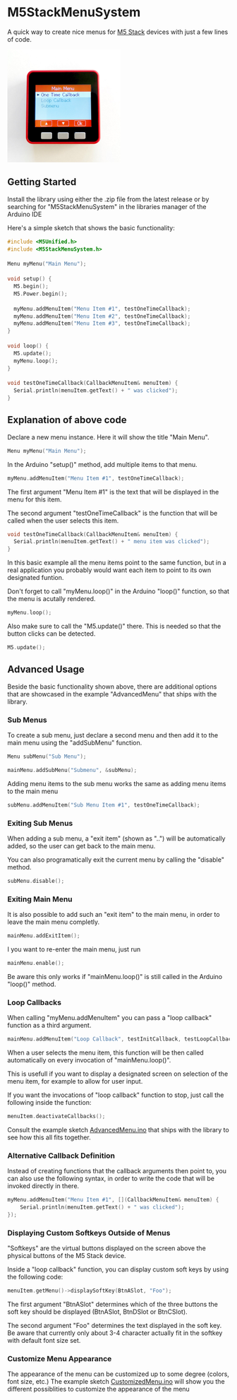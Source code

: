 # M5StackMenuSystem
A quick way to create nice menus for [M5 Stack](https://github.com/m5stack/m5stack) devices with just a few lines of code.

<img src="https://github.com/chhorisberger/M5StackMenuSystem/blob/main/docs/picture.jpg" width="256">

## Getting Started
Install the library using either the .zip file from the latest release or by searching for "M5StackMenuSystem" in the libraries manager of the Arduino IDE

Here's a simple sketch that shows the basic functionality:

```c++
#include <M5Unified.h>
#include <M5StackMenuSystem.h> 

Menu myMenu("Main Menu");

void setup() {
  M5.begin();
  M5.Power.begin();
 
  myMenu.addMenuItem("Menu Item #1", testOneTimeCallback);
  myMenu.addMenuItem("Menu Item #2", testOneTimeCallback);
  myMenu.addMenuItem("Menu Item #3", testOneTimeCallback);
}

void loop() {
  M5.update();
  myMenu.loop();
}

void testOneTimeCallback(CallbackMenuItem& menuItem) {
  Serial.println(menuItem.getText() + " was clicked");
}
```
## Explanation of above code

Declare a new menu instance. Here it will show the title "Main Menu".
```c++
Menu myMenu("Main Menu");
```

In the Arduino "setup()" method, add multiple items to that menu.
```c++
myMenu.addMenuItem("Menu Item #1", testOneTimeCallback);
```
The first argument "Menu Item #1" is the text that will be displayed in the menu for this item.

The second argument "testOneTimeCallback" is the function that will be called when the user selects this item.

```c++
void testOneTimeCallback(CallbackMenuItem& menuItem) {
  Serial.println(menuItem.getText() + " menu item was clicked");
}
```
In this basic example all the menu items point to the same function, but in a real application you probably would want each item to point to its own designated funtion.

Don't forget to call "myMenu.loop()" in the Arduino "loop()" function, so that the menu is acutally rendered. 

```c++
myMenu.loop();
```

Also make sure to call the "M5.update()" there. This is needed so that the button clicks can be detected.

```c++
M5.update();
```


## Advanced Usage

Beside the basic functionality shown above, there are additional options that are showcased in the example "AdvancedMenu" that ships with the library.

### Sub Menus

To create a sub menu, just declare a second menu and then add it to the main menu using the "addSubMenu" function.

```c++
Menu subMenu("Sub Menu");
```

```c++
mainMenu.addSubMenu("Submenu", &subMenu);
```
Adding menu items to the sub menu works the same as adding menu items to the main menu

```c++
subMenu.addMenuItem("Sub Menu Item #1", testOneTimeCallback);
```

### Exiting Sub Menus

When adding a sub menu, a "exit item" (shown as "..") will be automatically added, so the user can get back to the main menu.

You can also programatically exit the current menu by calling the "disable" method.

```c++
subMenu.disable();
```

### Exiting Main Menu

It is also possible to add such an "exit item" to the main menu, in order to leave the main menu completly.

```c++
mainMenu.addExitItem();
```
I you want to re-enter the main menu, just run 

```c++
mainMenu.enable();
```

Be aware this only works if "mainMenu.loop()" is still called in the Arduino "loop()" method.

### Loop Callbacks

When calling "myMenu.addMenuItem" you can pass a "loop callback" function as a third argument.

```c++
mainMenu.addMenuItem("Loop Callback", testInitCallback, testLoopCallback);
```

When a user selects the menu item, this function will be then called automatically on every invocation of "mainMenu.loop()".

This is usefull if you want to display a designated screen on selection of the menu item, for example to allow for user input.

If you want the invocations of "loop callback" function to stop, just call the following inside the function: 

```c++
menuItem.deactivateCallbacks();
```

Consult the example sketch [AdvancedMenu.ino](https://github.com/chhorisberger/M5StackMenuSystem/blob/main/examples/AdvancedMenu/AdvancedMenu.ino) that ships with the library to see how this all fits together.

### Alternative Callback Definition

Instead of creating functions that the callback arguments then point to, you can also use the following syntax, in order to write the code that will be invoked directly in there.

```c++
myMenu.addMenuItem("Menu Item #1", [](CallbackMenuItem& menuItem) {
	Serial.println(menuItem.getText() + " was clicked");
});
```

### Displaying Custom Softkeys Outside of Menus

"Softkeys" are the virtual buttons displayed on the screen above the physical buttons of the M5 Stack device.

Inside a "loop callback" function, you can display custom soft keys by using the following code:

```c++
menuItem.getMenu()->displaySoftKey(BtnASlot, "Foo");
```
The first argument "BtnASlot" determines which of the three buttons the soft key should be displayed (BtnASlot, BtnDSlot or BtnCSlot).

The second argument "Foo" determines the text displayed in the soft key. Be aware that currently only about 3-4 character actually fit in the softkey with default font size set.

### Customize Menu Appearance

The appearance of the menu can be customized up to some degree (colors, font size, etc.)
The example sketch [CustomizedMenu.ino](https://github.com/chhorisberger/M5StackMenuSystem/blob/main/examples/CustomizedMenu/CustomizedMenu.ino) will show you the different possiblities to customize the appearance of the menu


